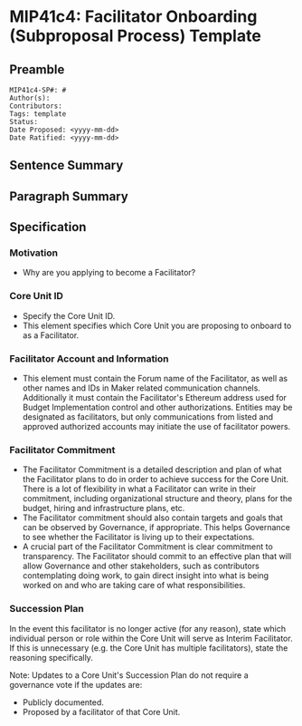 # MIP41c4: Facilitator Onboarding (Subproposal Process) Template

## Preamble

```
MIP41c4-SP#: #
Author(s):
Contributors:
Tags: template
Status:
Date Proposed: <yyyy-mm-dd>
Date Ratified: <yyyy-mm-dd>
```

## Sentence Summary

## Paragraph Summary

## Specification

### Motivation

- Why are you applying to become a Facilitator?

### Core Unit ID

- Specify the Core Unit ID.
- This element specifies which Core Unit you are proposing to onboard to as a Facilitator.

### Facilitator Account and Information

- This element must contain the Forum name of the Facilitator, as well as other names and IDs in Maker related communication channels. Additionally it must contain the Facilitator's Ethereum address used for Budget Implementation control and other authorizations. Entities may be designated as facilitators, but only communications from listed and approved authorized accounts may initiate the use of facilitator powers.

### Facilitator Commitment

- The Facilitator Commitment is a detailed description and plan of what the Facilitator plans to do in order to achieve success for the Core Unit. There is a lot of flexibility in what a Facilitator can write in their commitment, including organizational structure and theory, plans for the budget, hiring and infrastructure plans, etc.
- The Facilitator commitment should also contain targets and goals that can be observed by Governance, if appropriate. This helps Governance to see whether the Facilitator is living up to their expectations.
- A crucial part of the Facilitator Commitment is clear commitment to transparency. The Facilitator should commit to an effective plan that will allow Governance and other stakeholders, such as contributors contemplating doing work, to gain direct insight into what is being worked on and who are taking care of what responsibilities.

### Succession Plan

In the event this facilitator is no longer active (for any reason), state which individual person or role within the Core Unit will serve as Interim Facilitator. If this is unnecessary (e.g. the Core Unit has multiple facilitators), state the reasoning specifically.

Note: Updates to a Core Unit's Succession Plan do not require a governance vote if the updates are:

- Publicly documented.
- Proposed by a facilitator of that Core Unit.
